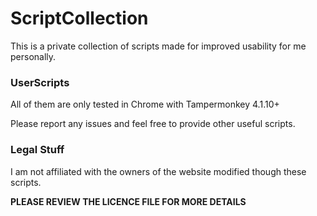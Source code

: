 # ScriptCollection
This is a private collection of scripts made for improved usability for me personally.
### UserScripts
All of them are only tested in Chrome with Tampermonkey 4.1.10+

Please report any issues and feel free to provide other useful scripts.

### Legal Stuff
I am not affiliated with the owners of the website modified though these scripts.

**PLEASE REVIEW THE LICENCE FILE FOR MORE DETAILS**
